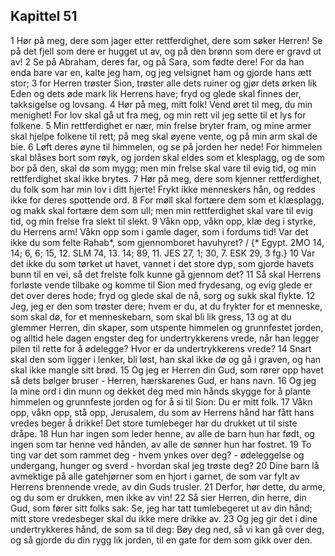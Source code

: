 ## Kapittel 51

1 Hør på meg, dere som jager etter rettferdighet, dere som søker Herren! Se på det fjell som dere er hugget ut av, og på den brønn som dere er gravd ut av!
2 Se på Abraham, deres far, og på Sara, som fødte dere! For da han enda bare var en, kalte jeg ham, og jeg velsignet ham og gjorde hans ætt stor;
3 for Herren trøster Sion, trøster alle dets ruiner og gjør dets ørken lik Eden og dets øde mark lik Herrens have; fryd og glede skal finnes der, takksigelse og lovsang.
4 Hør på meg, mitt folk! Vend øret til meg, du min menighet! For lov skal gå ut fra meg, og min rett vil jeg sette til et lys for folkene.
5 Min rettferdighet er nær, min frelse bryter fram, og mine armer skal hjelpe folkene til rett; på meg skal øyene vente, og på min arm skal de bie.
6 Løft deres øyne til himmelen, og se på jorden her nede! For himmelen skal blåses bort som røyk, og jorden skal eldes som et klesplagg, og de som bor på den, skal dø som mygg; men min frelse skal vare til evig tid, og min rettferdighet skal ikke brytes.
7 Hør på meg, dere som kjenner rettferdighet, du folk som har min lov i ditt hjerte! Frykt ikke menneskers hån, og reddes ikke for deres spottende ord.
8 For møll skal fortære dem som et klæsplagg, og makk skal fortære dem som ull; men min rettferdighet skal vare til evig tid, og min frelse fra slekt til slekt.
9 Våkn opp, våkn opp, klæ deg i styrke, du Herrens arm! Våkn opp som i gamle dager, som i fordums tid! Var det ikke du som felte Rahab*, som gjennomboret havuhyret? / {* Egypt. 2MO 14, 14; 6, 6; 15, 12. SLM 74, 13. 14; 89, 11. JES 27, 1; 30, 7. ESK 29, 3 fg.}
10 Var det ikke du som tørket ut havet, vannet i det store dyp, som gjorde havets bunn til en vei, så det frelste folk kunne gå gjennom det?
11 Så skal Herrens forløste vende tilbake og komme til Sion med frydesang, og evig glede er det over deres hode; fryd og glede skal de nå, sorg og sukk skal flykte.
12 Jeg, jeg er den som trøster dere; hvem er du, at du frykter for et menneske, som skal dø, for et menneskebarn, som skal bli lik gress,
13 og at du glemmer Herren, din skaper, som utspente himmelen og grunnfestet jorden, og alltid hele dagen engster deg for undertrykkerens vrede, når han legger pilen til rette for å ødelegge? Hvor er da undertrykkerens vrede?
14 Snart skal den som ligger i lenker, bli løst, han skal ikke dø og gå i graven, og han skal ikke mangle sitt brød.
15 Og jeg er Herren din Gud, som rører opp havet så dets bølger bruser - Herren, hærskarenes Gud, er hans navn.
16 Og jeg la mine ord i din munn og dekket deg med min hånds skygge for å plante himmelen og grunnfeste jorden og for å si til Sion: Du er mitt folk.
17 Våkn opp, våkn opp, stå opp, Jerusalem, du som av Herrens hånd har fått hans vredes beger å drikke! Det store tumlebeger har du drukket ut til siste dråpe.
18 Hun har ingen som leder henne, av alle de barn hun har født, og ingen som tar henne ved hånden, av alle de sønner hun har fostret.
19 To ting var det som rammet deg - hvem ynkes over deg? - ødeleggelse og undergang, hunger og sverd - hvordan skal jeg trøste deg?
20 Dine barn lå avmektige på alle gatehjørner som en hjort i garnet, de som var fylt av Herrens brennende vrede, av din Guds trusler.
21 Derfor, hør dette, du arme, og du som er drukken, men ikke av vin!
22 Så sier Herren, din herre, din Gud, som fører sitt folks sak: Se, jeg har tatt tumlebegeret ut av din hånd; mitt store vredesbeger skal du ikke mere drikke av.
23 Og jeg gir det i dine undertrykkeres hånd, de som sa til deg: Bøy deg ned, så vi kan gå over deg, og så gjorde du din rygg lik jorden, til en gate for dem som gikk over den.
